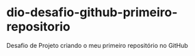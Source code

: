 # dio-desafio-github-primeiro-repositorio
Desafio de Projeto criando o meu primeiro repositório no GitHub
